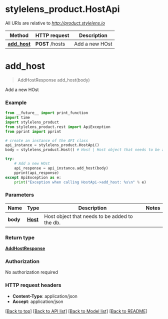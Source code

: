 # stylelens_product.HostApi

All URIs are relative to *http://product.stylelens.io*

Method | HTTP request | Description
------------- | ------------- | -------------
[**add_host**](HostApi.md#add_host) | **POST** /hosts | Add a new HOst


# **add_host**
> AddHostResponse add_host(body)

Add a new HOst



### Example 
```python
from __future__ import print_function
import time
import stylelens_product
from stylelens_product.rest import ApiException
from pprint import pprint

# create an instance of the API class
api_instance = stylelens_product.HostApi()
body = stylelens_product.Host() # Host | Host object that needs to be added to the db.

try: 
    # Add a new HOst
    api_response = api_instance.add_host(body)
    pprint(api_response)
except ApiException as e:
    print("Exception when calling HostApi->add_host: %s\n" % e)
```

### Parameters

Name | Type | Description  | Notes
------------- | ------------- | ------------- | -------------
 **body** | [**Host**](Host.md)| Host object that needs to be added to the db. | 

### Return type

[**AddHostResponse**](AddHostResponse.md)

### Authorization

No authorization required

### HTTP request headers

 - **Content-Type**: application/json
 - **Accept**: application/json

[[Back to top]](#) [[Back to API list]](../README.md#documentation-for-api-endpoints) [[Back to Model list]](../README.md#documentation-for-models) [[Back to README]](../README.md)

